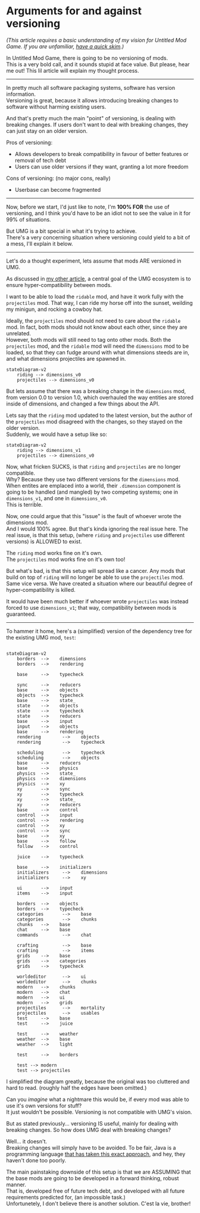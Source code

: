 

# Arguments for and against versioning

*(This article requires a basic understanding of my vision for Untitled Mod Game. If you are unfamiliar, [have a quick skim](umg_tech_details.md).)*

In Untitled Mod Game, there is going to be no versioning of mods.<br/>
This is a very bold call, and it sounds stupid at face value.
But please, hear me out! 
This lil article will explain my thought process.

---------------

In pretty much all software packaging systems, software has
version information.<br/>
Versioning is great, because it allows introducing breaking changes to software without harming existing users.

And that's pretty much the main "point" of versioning, is dealing with breaking changes. 
If users don't want to deal with breaking changes, they can just stay on an older version.

Pros of versioning:
- Allows developers to break compatibility in favour of better features or removal of tech debt
- Users can use older versions if they want, granting a lot more freedom

Cons of versioning: (no major cons, really)
- Userbase can become fragmented

---------------

Now, before we start, I'd just like to note,
I'm **100% FOR** the use of versioning, and I think you'd have to be an idiot not to see the value in it for 99% of situations.

But UMG is a bit special in what it's trying to achieve.<br/>
There's a very concerning situation where versioning could yield to a bit of a mess, I'll explain it below.

--------------------

Let's do a thought experiment, lets assume that mods ARE versioned in UMG.

As discussed in [my other article](umg_tech_details.md), a central goal of the UMG ecosystem is to ensure hyper-compatibility between mods.

I want to be able to load the `ridable` mod, and have it work fully with the `projectiles` mod. That way, I can ride my horse off into the sunset, weilding my minigun, and rocking a cowboy hat.

Ideally, the `projectiles` mod should not need to care about the `ridable` mod. In fact, both mods should not know about each other, since they are unrelated.<br/>
However, both mods will still need to tag onto other mods.
Both the `projectiles` mod, and the `ridable` mod will need the `dimensions` mod to be loaded, so that they can fudge around with what dimensions steeds are in, and what dimensions projectiles are spawned in.

```mermaid
stateDiagram-v2
    riding --> dimensions_v0
    projectiles --> dimensions_v0
```

But lets assume that there was a breaking change in the `dimensions` mod, from version 0.0 to version 1.0, which overhauled the way entities are stored inside of dimensions, and changed a few things about the API.

Lets say that the `riding` mod updated to the latest version, but the author of the `projectiles` mod disagreed with the changes, so they stayed on the older version.<br/>
Suddenly, we would have a setup like so:

```mermaid
stateDiagram-v2
    riding --> dimensions_v1
    projectiles --> dimensions_v0
```

Now, what fricken SUCKS, is that `riding` and `projectiles` are no longer compatible.<br/>
Why? Because they use two different versions for the `dimensions` mod.
When entites are emplaced into a world, their `.dimension` component is going to be handled (and mangled) by two competing systems; one in `dimensions_v1`, and one in `dimensions_v0`.<br/>
This is terrible.

Now, one could argue that this "issue" is the fault of whoever wrote the dimensions mod.<br/>
And I would 100% agree. But that's kinda ignoring the real issue here. The real issue, is that this setup, (where `riding` and `projectiles` use different versions) is ALLOWED to exist.

The `riding` mod works fine on it's own.<br/>
The `projectiles` mod works fine on it's own too!<br/>

But what's bad, is that this setup will spread like a cancer. Any mods that build on top of `riding` will no longer be able to use the `projectiles` mod. Same vice versa. We have created a situation where our beautiful degree of hyper-compatibility is killed.

It would have been much better if whoever wrote `projectiles` was instead forced to use `dimensions_v1`; that way, compatibility between mods is guaranteed.

----------------

To hammer it home, here's a (simplified) version of the dependency tree for the existing UMG mod, `test`:


```mermaid

stateDiagram-v2
    borders  -->    dimensions
    borders  -->    rendering

    base     -->    typecheck

    sync     -->    reducers
    base     -->    objects
    objects  -->    typecheck
    base     -->    state_
    state    -->    objects
    state    -->    typecheck
    state    -->    reducers
    base     -->    input
    input    -->    objects
    base     -->    rendering
    rendering        -->    objects
    rendering        -->    typecheck

    scheduling       -->    typecheck
    scheduling       -->    objects
    base     -->    reducers
    base     -->    physics
    physics  -->    state_
    physics  -->    dimensions
    physics  -->    xy
    xy       -->    sync
    xy       -->    typecheck
    xy       -->    state_
    xy       -->    reducers
    base     -->    control
    control  -->    input
    control  -->    rendering
    control  -->    xy
    control  -->    sync
    base     -->    xy
    base     -->    follow
    follow   -->    control

    juice    -->    typecheck

    base     -->    initializers
    initializers     -->    dimensions
    initializers     -->    xy

    ui       -->    input
    items    -->    input

    borders  -->    objects
    borders  -->    typecheck
    categories       -->    base
    categories       -->    chunks
    chunks   -->    base
    chat     -->    base
    commands         -->    chat

    crafting         -->    base
    crafting         -->    items
    grids    -->    base
    grids    -->    categories
    grids    -->    typecheck

    worldeditor      -->    ui
    worldeditor      -->    chunks
    modern   -->    chunks
    modern   -->    chat
    modern   -->    ui
    modern   -->    grids
    projectiles      -->    mortality
    projectiles      -->    usables
    test     -->    base
    test     -->    juice

    test     -->    weather
    weather  -->    base
    weather  -->    light

    test     -->    borders

    test --> modern
    test --> projectiles

```

I simplified the diagram greatly, because the original was too cluttered and hard to read. (roughly half the edges have been omitted.)

Can you *imagine* what a nightmare this would be, if every mod was able to use it's own versions for stuff?<br/>
It just wouldn't be possible. Versioning is not compatible with UMG's vision. 

But as stated previously... versioning IS useful, mainly for dealing with breaking changes. So how does UMG deal with breaking changes?

Well... it doesn't.<br/>
Breaking changes will simply have to be avoided. To be fair, Java is a programming language [that has taken this exact approach](https://blog.jooq.org/the-lame-side-of-javas-backwards-compatibility/), and hey, they haven't done too poorly.

The main painstaking downside of this setup is that we are ASSUMING that the base mods are going to be developed in a forward thinking, robust manner.<br/>
That is, developed free of future tech debt, and developed with all future requirements predicted for, (an impossible task.)<br/>
Unfortunetely, I don't believe there is another solution. C'est la vie, brother!


